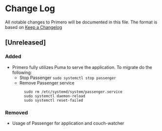 # Change Log
All notable changes to Primero will be documented in this file. The format is based on [Keep a Changelog](http://keepachangelog.com/en/1.0.0/)

## [Unreleased]

### Added
- Primero fully utilizes Puma to serve the application. To migrate do the following:
  - Stop Passenger `sudo systemctl stop passenger`
  - Remove Passenger service
    ```
      sudo rm /etc/systemd/system/passenger.service
      sudo systemctl daemon-reload
      sudo systemctl reset-failed
    ```

### Removed
- Usage of Passenger for application and couch-watcher


